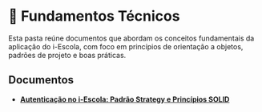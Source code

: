 # 📘 Fundamentos Técnicos

Esta pasta reúne documentos que abordam os conceitos fundamentais da aplicação do i-Escola, com foco em princípios de orientação a objetos, padrões de projeto e boas práticas.

## Documentos

- **[Autenticação no i-Escola: Padrão Strategy e Princípios SOLID](autenticacao-no-i-escola-padrao-strategy-e-principios-solid.md)**